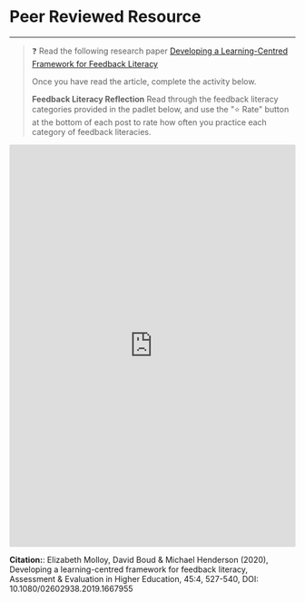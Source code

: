 # Peer Reviewed Resource
---

> ❓ Read the following research paper [Developing a Learning-Centred Framework for Feedback Literacy](https://www.tandfonline.com/doi/pdf/10.1080/02602938.2019.1667955)
>
> Once you have read the article, complete the activity below.
> 
> **Feedback Literacy Reflection**
> Read through the feedback literacy categories provided in the padlet below, and use the "⭐️ Rate" button at the bottom of each post to rate how often you practice each category of feedback literacies. 

<div style="border:1px solid rgba(0,0,0,0.1);border-radius:2px;box-sizing:border-box;overflow:hidden;position:relative;width:100%;background:#F4F4F4"><iframe src="https://padlet.com/embed/zv9o0wx8d21dcxv0" frameborder="0" allow="camera;microphone;geolocation" style="width:100%;height:708px;display:block;padding:0;margin:0"></iframe></div>

**Citation:**: Elizabeth Molloy, David Boud & Michael Henderson (2020), Developing a learning-centred framework for feedback literacy, Assessment & Evaluation in Higher Education, 45:4, 527-540, DOI: 10.1080/02602938.2019.1667955
